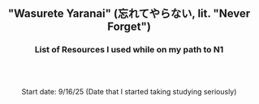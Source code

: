 <h2 align="center">
"Wasurete Yaranai" (忘れてやらない, lit. "Never Forget")
</h1>

<h3 align="center">
List of Resources I used while on my path to N1


</h3>
<br>
<br>


<p align="center">
Start date: 9/16/25 (Date that I started taking studying seriously)


</p>
